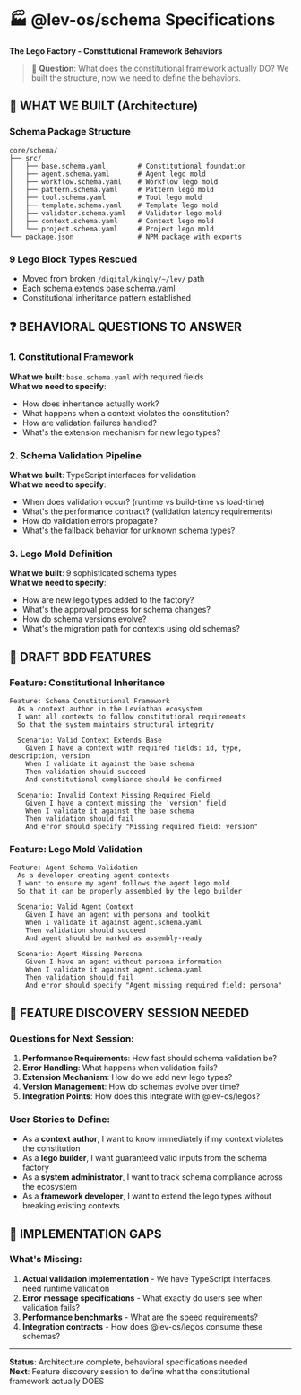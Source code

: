 # 🏭 @lev-os/schema Specifications

**The Lego Factory - Constitutional Framework Behaviors**

> 🎯 **Question**: What does the constitutional framework actually DO? We built the structure, now we need to define the behaviors.

## 🧠 WHAT WE BUILT (Architecture)

### Schema Package Structure
```
core/schema/
├── src/
│   ├── base.schema.yaml        # Constitutional foundation
│   ├── agent.schema.yaml       # Agent lego mold
│   ├── workflow.schema.yaml    # Workflow lego mold  
│   ├── pattern.schema.yaml     # Pattern lego mold
│   ├── tool.schema.yaml        # Tool lego mold
│   ├── template.schema.yaml    # Template lego mold
│   ├── validator.schema.yaml   # Validator lego mold
│   ├── context.schema.yaml     # Context lego mold
│   └── project.schema.yaml     # Project lego mold
└── package.json                # NPM package with exports
```

### 9 Lego Block Types Rescued
- Moved from broken `/digital/kingly/~/lev/` path
- Each schema extends base.schema.yaml
- Constitutional inheritance pattern established

## ❓ BEHAVIORAL QUESTIONS TO ANSWER

### 1. Constitutional Framework
**What we built**: `base.schema.yaml` with required fields  
**What we need to specify**:
- How does inheritance actually work?
- What happens when a context violates the constitution?
- How are validation failures handled?
- What's the extension mechanism for new lego types?

### 2. Schema Validation Pipeline
**What we built**: TypeScript interfaces for validation  
**What we need to specify**:
- When does validation occur? (runtime vs build-time vs load-time)
- What's the performance contract? (validation latency requirements)
- How do validation errors propagate?
- What's the fallback behavior for unknown schema types?

### 3. Lego Mold Definition
**What we built**: 9 sophisticated schema types  
**What we need to specify**:
- How are new lego types added to the factory?
- What's the approval process for schema changes?
- How do schema versions evolve?
- What's the migration path for contexts using old schemas?

## 🧪 DRAFT BDD FEATURES

### Feature: Constitutional Inheritance
```gherkin
Feature: Schema Constitutional Framework
  As a context author in the Leviathan ecosystem
  I want all contexts to follow constitutional requirements
  So that the system maintains structural integrity

  Scenario: Valid Context Extends Base
    Given I have a context with required fields: id, type, description, version
    When I validate it against the base schema
    Then validation should succeed
    And constitutional compliance should be confirmed

  Scenario: Invalid Context Missing Required Field  
    Given I have a context missing the 'version' field
    When I validate it against the base schema
    Then validation should fail
    And error should specify "Missing required field: version"
```

### Feature: Lego Mold Validation
```gherkin
Feature: Agent Schema Validation
  As a developer creating agent contexts
  I want to ensure my agent follows the agent lego mold
  So that it can be properly assembled by the lego builder

  Scenario: Valid Agent Context
    Given I have an agent with persona and toolkit
    When I validate it against agent.schema.yaml
    Then validation should succeed
    And agent should be marked as assembly-ready

  Scenario: Agent Missing Persona
    Given I have an agent without persona information
    When I validate it against agent.schema.yaml  
    Then validation should fail
    And error should specify "Agent missing required field: persona"
```

## 🎯 FEATURE DISCOVERY SESSION NEEDED

### Questions for Next Session:
1. **Performance Requirements**: How fast should schema validation be?
2. **Error Handling**: What happens when validation fails?
3. **Extension Mechanism**: How do we add new lego types?
4. **Version Management**: How do schemas evolve over time?
5. **Integration Points**: How does this integrate with @lev-os/legos?

### User Stories to Define:
- As a **context author**, I want to know immediately if my context violates the constitution
- As a **lego builder**, I want guaranteed valid inputs from the schema factory
- As a **system administrator**, I want to track schema compliance across the ecosystem  
- As a **framework developer**, I want to extend the lego types without breaking existing contexts

## 🔧 IMPLEMENTATION GAPS

### What's Missing:
1. **Actual validation implementation** - We have TypeScript interfaces, need runtime validation
2. **Error message specifications** - What exactly do users see when validation fails?
3. **Performance benchmarks** - What are the speed requirements?
4. **Integration contracts** - How does @lev-os/legos consume these schemas?

---

**Status**: Architecture complete, behavioral specifications needed  
**Next**: Feature discovery session to define what the constitutional framework actually DOES